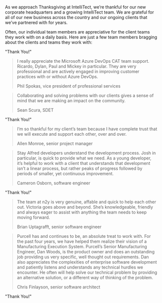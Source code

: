 

As we approach Thanksgiving at IntelliTect, we’re thankful for our new corporate headquarters and a growing IntelliTect team. We are grateful for all of our new business across the country and our ongoing clients that we’ve partnered with for years.

Often, our individual team members are appreciative for the client teams they work with on a daily basis. Here are just a few team members bragging about the clients and teams they work with:

 "Thank You!"

> I really appreciate the Microsoft Azure DevOps CAT team support. Ricardo, Dylan, Paul and Mickey in particular. They are very professional and are actively engaged in improving customer practices with or without Azure DevOps.
> 
> Phil Spokas, vice president of professional services

> Collaborating and solving problems with our clients gives a sense of mind that we are making an impact on the community.
> 
> Sean Scura, SDET

 "Thank You!"

> I’m so thankful for my client’s team because I have complete trust that we will execute and support each other, over and over.
> 
> Allen Monroe, senior project manager

> Stay Alfred developers understand the development process. Josh in particular, is quick to provide what we need. As a young developer, it’s helpful to work with a client that understands that development isn’t a linear process, but rather peaks of progress followed by periods of smaller, yet continuous improvement.
> 
> Cameron Osborn, software engineer

 "Thank You!"

> The team at n2y is very genuine, affable and quick to help each other out. Victoria goes above and beyond. She’s knowledgeable, friendly and always eager to assist with anything the team needs to keep moving forward.
> 
> Brian Uptagrafft, senior software engineer

> Purcell has and continues to be, an absolute treat to work with. For the past four years, we have helped them realize their vision of a Manufacturing Execution System. Purcell’s Senior Manufacturing Engineer, Dan Woods, is the product owner and does an outstanding job providing us very specific, well thought out requirements. Dan also appreciates the complexities of enterprise software development and patiently listens and understands any technical hurdles we encounter. He often will help solve our technical problem by providing an alternative solution, or a different way of thinking of the problem.
> 
> Chris Finlayson, senior software architect

 "Thank You!"
